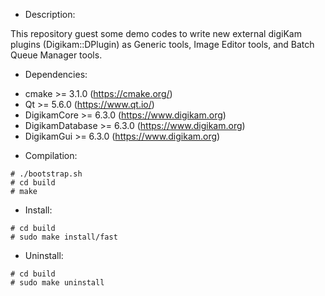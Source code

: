 * Description:

This repository guest some demo codes to write new external digiKam plugins (Digikam::DPlugin)
as Generic tools, Image Editor tools, and Batch Queue Manager tools.

* Dependencies:

- cmake           >= 3.1.0      (https://cmake.org/)
- Qt              >= 5.6.0      (https://www.qt.io/)
- DigikamCore     >= 6.3.0      (https://www.digikam.org)
- DigikamDatabase >= 6.3.0      (https://www.digikam.org)
- DigikamGui      >= 6.3.0      (https://www.digikam.org)

* Compilation:

```
# ./bootstrap.sh
# cd build
# make
```

* Install:

```
# cd build
# sudo make install/fast
```

* Uninstall:

```
# cd build
# sudo make uninstall
```
